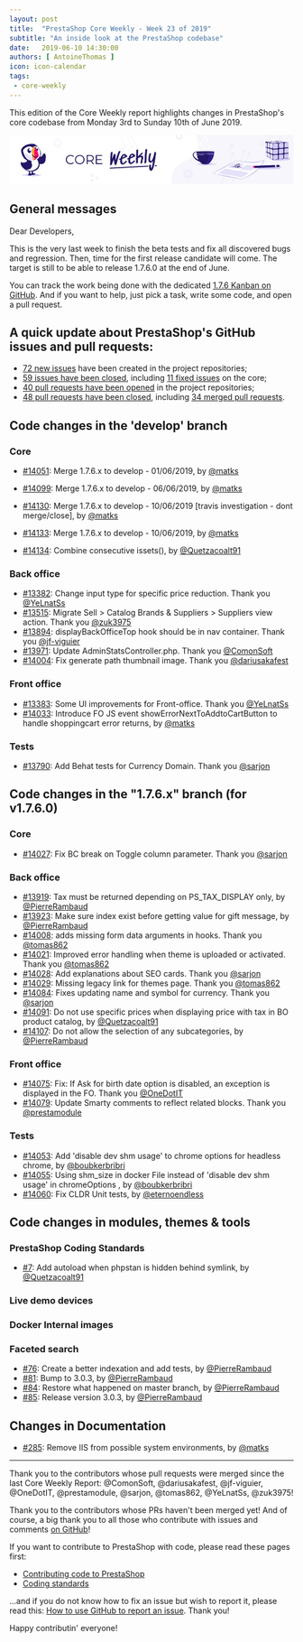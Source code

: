 ```yaml
---
layout: post
title:  "PrestaShop Core Weekly - Week 23 of 2019"
subtitle: "An inside look at the PrestaShop codebase"
date:   2019-06-10 14:30:00
authors: [ AntoineThomas ]
icon: icon-calendar
tags:
 - core-weekly
---
```


This edition of the Core Weekly report highlights changes in PrestaShop's core codebase from Monday 3rd to Sunday 10th of June 2019.

![Core Weekly banner](/assets/images/2018/12/banner-core-weekly.jpg)


## General messages

Dear Developers,

This is the very last week to finish the beta tests and fix all discovered bugs and regression. Then, time for the first release candidate will come. The target is still to be able to release 1.7.6.0 at the end of June.

You can track the work being done with the dedicated [1.7.6 Kanban on GitHub](https://github.com/PrestaShop/PrestaShop/projects/4). And if you want to help, just pick a task, write some code, and open a pull request.


## A quick update about PrestaShop's GitHub issues and pull requests:

- [72 new issues](https://github.com/search?q=org%3APrestaShop+is%3Apublic++-repo%3Aprestashop%2Fprestashop.github.io++is%3Aissue+created%3A2019-06-03..2019-06-10) have been created in the project repositories;
- [59 issues have been closed](https://github.com/search?q=org%3APrestaShop+is%3Apublic++-repo%3Aprestashop%2Fprestashop.github.io++is%3Aissue+closed%3A2019-06-03..2019-06-10), including [11 fixed issues](https://github.com/search?q=org%3APrestaShop+is%3Apublic++-repo%3Aprestashop%2Fprestashop.github.io++is%3Aissue+label%3Afixed+closed%3A2019-06-03..2019-06-10) on the core;
- [40 pull requests have been opened](https://github.com/search?q=org%3APrestaShop+is%3Apublic++-repo%3Aprestashop%2Fprestashop.github.io++is%3Apr+created%3A2019-06-03..2019-06-10) in the project repositories;
- [48 pull requests have been closed](https://github.com/search?q=org%3APrestaShop+is%3Apublic++-repo%3Aprestashop%2Fprestashop.github.io++is%3Apr+closed%3A2019-06-03..2019-06-10), including [34 merged pull requests](https://github.com/search?q=org%3APrestaShop+is%3Apublic++-repo%3Aprestashop%2Fprestashop.github.io++is%3Apr+merged%3A2019-06-03..2019-06-10).


## Code changes in the 'develop' branch

### Core

* [#14051](https://github.com/PrestaShop/PrestaShop/pull/14051): Merge 1.7.6.x to develop - 01/06/2019, by [@matks](https://github.com/matks)

* [#14099](https://github.com/PrestaShop/PrestaShop/pull/14099): Merge 1.7.6.x to develop - 06/06/2019, by [@matks](https://github.com/matks)
* [#14130](https://github.com/PrestaShop/PrestaShop/pull/14130): Merge 1.7.6.x to develop - 10/06/2019 [travis investigation - dont merge/close], by [@matks](https://github.com/matks)
* [#14133](https://github.com/PrestaShop/PrestaShop/pull/14133): Merge 1.7.6.x to develop - 10/06/2019, by [@matks](https://github.com/matks)
* [#14134](https://github.com/PrestaShop/PrestaShop/pull/14134): Combine consecutive issets(), by [@Quetzacoalt91](https://github.com/Quetzacoalt91)


### Back office

* [#13382](https://github.com/PrestaShop/PrestaShop/pull/13382): Change input type for specific price reduction. Thank you [@YeLnatSs](https://github.com/YeLnatSs)
* [#13515](https://github.com/PrestaShop/PrestaShop/pull/13515): Migrate Sell > Catalog Brands & Suppliers > Suppliers view action. Thank you [@zuk3975](https://github.com/zuk3975)
* [#13894](https://github.com/PrestaShop/PrestaShop/pull/13894): displayBackOfficeTop hook should be in nav container. Thank you [@jf-viguier](https://github.com/jf-viguier)
* [#13971](https://github.com/PrestaShop/PrestaShop/pull/13971): Update AdminStatsController.php. Thank you [@ComonSoft](https://github.com/ComonSoft)
* [#14004](https://github.com/PrestaShop/PrestaShop/pull/14004): Fix generate path thumbnail image. Thank you [@dariusakafest](https://github.com/dariusakafest)


### Front office

* [#13383](https://github.com/PrestaShop/PrestaShop/pull/13383): Some UI improvements for Front-office. Thank you [@YeLnatSs](https://github.com/YeLnatSs)
* [#14033](https://github.com/PrestaShop/PrestaShop/pull/14033): Introduce FO JS event showErrorNextToAddtoCartButton to handle shoppingcart error returns, by [@matks](https://github.com/matks)


### Tests

* [#13790](https://github.com/PrestaShop/PrestaShop/pull/13790): Add Behat tests for Currency Domain. Thank you [@sarjon](https://github.com/sarjon)


## Code changes in the "1.7.6.x" branch (for v1.7.6.0)

### Core

* [#14027](https://github.com/PrestaShop/PrestaShop/pull/14027): Fix BC break on Toggle column parameter. Thank you [@sarjon](https://github.com/sarjon)


### Back office

* [#13919](https://github.com/PrestaShop/PrestaShop/pull/13919): Tax must be returned depending on PS_TAX_DISPLAY only, by [@PierreRambaud](https://github.com/PierreRambaud)
* [#13923](https://github.com/PrestaShop/PrestaShop/pull/13923): Make sure index exist before getting value for gift message, by [@PierreRambaud](https://github.com/PierreRambaud)
* [#14008](https://github.com/PrestaShop/PrestaShop/pull/14008): adds missing form data arguments in hooks. Thank you [@tomas862](https://github.com/tomas862)
* [#14021](https://github.com/PrestaShop/PrestaShop/pull/14021): Improved error handling when theme is uploaded or activated. Thank you [@tomas862](https://github.com/tomas862)
* [#14028](https://github.com/PrestaShop/PrestaShop/pull/14028): Add explanations about SEO cards. Thank you [@sarjon](https://github.com/sarjon)
* [#14029](https://github.com/PrestaShop/PrestaShop/pull/14029): Missing legacy link for themes page. Thank you [@tomas862](https://github.com/tomas862)
* [#14084](https://github.com/PrestaShop/PrestaShop/pull/14084): Fixes updating name and symbol for currency. Thank you [@sarjon](https://github.com/sarjon)
* [#14091](https://github.com/PrestaShop/PrestaShop/pull/14091): Do not use specific prices when displaying price with tax in BO product catalog, by [@Quetzacoalt91](https://github.com/Quetzacoalt91)
* [#14107](https://github.com/PrestaShop/PrestaShop/pull/14107): Do not allow the selection of any subcategories, by [@PierreRambaud](https://github.com/PierreRambaud)


### Front office

* [#14075](https://github.com/PrestaShop/PrestaShop/pull/14075): Fix: If Ask for birth date option is disabled, an exception is displayed in the FO. Thank you [@OneDotIT](https://github.com/OneDotIT)
* [#14079](https://github.com/PrestaShop/PrestaShop/pull/14079): Update Smarty comments to reflect related blocks. Thank you [@prestamodule](https://github.com/prestamodule)


### Tests

* [#14053](https://github.com/PrestaShop/PrestaShop/pull/14053):  Add 'disable dev shm usage' to chrome options for headless chrome, by [@boubkerbribri](https://github.com/boubkerbribri)
* [#14055](https://github.com/PrestaShop/PrestaShop/pull/14055): Using shm_size in docker File instead of 'disable dev shm usage' in chromeOptions , by [@boubkerbribri](https://github.com/boubkerbribri)
* [#14060](https://github.com/PrestaShop/PrestaShop/pull/14060): Fix CLDR Unit tests, by [@eternoendless](https://github.com/eternoendless)


## Code changes in modules, themes & tools

### PrestaShop Coding Standards

* [#7](https://github.com/PrestaShop/php-coding-standards/pull/7): Add autoload when phpstan is hidden behind symlink, by [@Quetzacoalt91](https://github.com/Quetzacoalt91)


### Live demo devices




### Docker Internal images




### Faceted search

* [#76](https://github.com/PrestaShop/ps_facetedsearch/pull/76): Create a better indexation and add tests, by [@PierreRambaud](https://github.com/PierreRambaud)
* [#81](https://github.com/PrestaShop/ps_facetedsearch/pull/81): Bump to 3.0.3, by [@PierreRambaud](https://github.com/PierreRambaud)
* [#84](https://github.com/PrestaShop/ps_facetedsearch/pull/84): Restore what happened on master branch, by [@PierreRambaud](https://github.com/PierreRambaud)
* [#85](https://github.com/PrestaShop/ps_facetedsearch/pull/85): Release version 3.0.3, by [@PierreRambaud](https://github.com/PierreRambaud)


## Changes in Documentation

* [#285](https://github.com/PrestaShop/docs/pull/285): Remove IIS from possible system environments, by [@matks](https://github.com/matks)


<hr />

Thank you to the contributors whose pull requests were merged since the last Core Weekly Report: @ComonSoft, @dariusakafest, @jf-viguier, @OneDotIT, @prestamodule, @sarjon, @tomas862, @YeLnatSs, @zuk3975!

Thank you to the contributors whose PRs haven't been merged yet! And of course, a big thank you to all those who contribute with issues and comments [on GitHub](https://github.com/PrestaShop/PrestaShop)!

If you want to contribute to PrestaShop with code, please read these pages first:

 * [Contributing code to PrestaShop](https://devdocs.prestashop.com/1.7/contribute/contribution-guidelines/)
 * [Coding standards](https://devdocs.prestashop.com/1.7/development/coding-standards/)

...and if you do not know how to fix an issue but wish to report it, please read this: [How to use GitHub to report an issue](https://devdocs.prestashop.com/1.7/contribute/contribute-reporting-issues/). Thank you!

Happy contributin' everyone!
